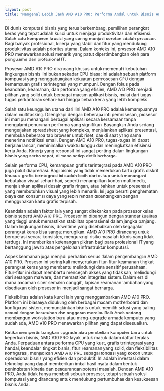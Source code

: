 ```yaml
---
layout: post
title: "Mengenal Lebih Jauh AMD A10 PRO: Performa Andal untuk Bisnis Anda"
---
```


Di dunia komputasi bisnis yang terus berkembang, pemilihan perangkat keras yang tepat adalah kunci untuk menjaga produktivitas dan efisiensi. Salah satu komponen krusial yang sering menjadi sorotan adalah prosesor. Bagi banyak profesional, kinerja yang stabil dan fitur yang mendukung produktivitas adalah prioritas utama. Dalam konteks ini, prosesor AMD A10 PRO menawarkan solusi menarik yang patut dipertimbangkan oleh para pengusaha dan profesional IT.

Prosesor AMD A10 PRO dirancang khusus untuk memenuhi kebutuhan lingkungan bisnis. Ini bukan sekadar CPU biasa; ini adalah sebuah platform komputasi yang menggabungkan kekuatan pemrosesan CPU dengan kemampuan grafis terintegrasi yang mumpuni. Dengan fokus pada keandalan, keamanan, dan performa yang efisien, AMD A10 PRO menjadi pilihan yang solid untuk berbagai macam aplikasi bisnis, mulai dari tugas-tugas perkantoran sehari-hari hingga beban kerja yang lebih kompleks.

Salah satu keunggulan utama dari lini AMD A10 PRO adalah kemampuannya dalam multitasking. Dilengkapi dengan beberapa inti pemrosesan, prosesor ini mampu menangani berbagai aplikasi secara bersamaan tanpa mengalami penurunan performa yang signifikan. Bayangkan Anda sedang mengerjakan spreadsheet yang kompleks, menjalankan aplikasi presentasi, membuka beberapa tab browser untuk riset, dan di saat yang sama menerima notifikasi email. Dengan AMD A10 PRO, tugas-tugas ini dapat berjalan lancar, meminimalkan waktu tunggu dan meningkatkan efisiensi kerja Anda. Kinerja yang responsif ini sangat penting dalam lingkungan bisnis yang serba cepat, di mana setiap detik berharga.

Selain performa CPU, kemampuan grafis terintegrasi pada AMD A10 PRO juga patut diapresiasi. Bagi bisnis yang tidak memerlukan kartu grafis diskrit khusus, grafis terintegrasi ini sudah lebih dari cukup untuk menangani kebutuhan visual sehari-hari, seperti menampilkan konten multimedia, menjalankan aplikasi desain grafis ringan, atau bahkan untuk presentasi yang membutuhkan visual yang lebih menarik. Ini juga berarti penghematan biaya dan konsumsi daya yang lebih rendah dibandingkan dengan menggunakan kartu grafis terpisah.

Keandalan adalah faktor lain yang sangat ditekankan pada prosesor kelas bisnis seperti AMD A10 PRO. Prosesor ini dibangun dengan standar kualitas yang tinggi untuk memastikan stabilitas operasional dalam jangka panjang. Dalam lingkungan bisnis, downtime yang disebabkan oleh kegagalan perangkat keras bisa sangat merugikan. AMD A10 PRO dirancang untuk beroperasi secara konsisten, mengurangi risiko masalah teknis yang tidak terduga. Ini memberikan ketenangan pikiran bagi para profesional IT yang bertanggung jawab atas pengelolaan infrastruktur komputasi.

Aspek keamanan juga menjadi perhatian serius dalam pengembangan AMD A10 PRO. Prosesor ini sering kali menyertakan fitur-fitur keamanan tingkat perangkat keras yang membantu melindungi data sensitif perusahaan. Fitur-fitur ini dapat membantu mencegah akses yang tidak sah, melindungi dari serangan malware, dan memastikan integritas sistem. Dalam era di mana ancaman siber semakin canggih, lapisan keamanan tambahan yang disediakan oleh prosesor ini menjadi sangat berharga.

Fleksibilitas adalah kata kunci lain yang menggambarkan AMD A10 PRO. Platform ini biasanya didukung oleh berbagai macam motherboard dan konfigurasi sistem, memungkinkan bisnis untuk memilih solusi yang paling sesuai dengan kebutuhan dan anggaran mereka. Baik Anda sedang membangun workstation baru atau meng-upgrade armada komputer yang sudah ada, AMD A10 PRO menawarkan pilihan yang dapat disesuaikan.

Ketika mempertimbangkan upgrade atau pembelian komputer baru untuk keperluan bisnis, AMD A10 PRO layak untuk masuk dalam daftar teratas Anda. Perpaduan antara performa CPU yang kuat, grafis terintegrasi yang handal, keandalan tingkat bisnis, fitur keamanan yang solid, dan fleksibilitas konfigurasi, menjadikan AMD A10 PRO sebagai fondasi yang kokoh untuk operasional bisnis yang efisien dan produktif. Ini adalah investasi dalam teknologi yang dapat memberikan imbal hasil nyata dalam bentuk peningkatan kinerja dan pengurangan potensi masalah. Dengan AMD A10 PRO, Anda tidak hanya membeli sebuah prosesor, tetapi sebuah solusi komputasi yang dirancang untuk mendukung pertumbuhan dan kesuksesan bisnis Anda.
